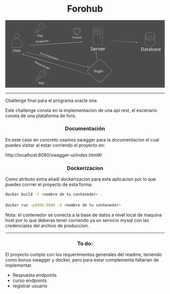 <h1 align="center">Forohub</h1>


<img src='./assets/esp infrestructura.svg'>

---
<p>Challenge final para el programa oracle one.</p>


<p>Este challenge consta en la implementacion de una api rest, el escenario consta de una plataforma de foro. </p>


<h3 align="center">Documentación</h3>

<p>En este caso en concreto usamos swagger para la documentacion el cual puedes visitar al estar corriendo el proyecto en:

http://localhost:8080/swagger-ui/index.html#/
</p>

<h3 align="center">Dockerizacion</h3>
<p>Como atributo extra añadí dockerizacion para esta aplicacion por lo que puedes corrrer el proyecto de esta forma.</p>


```bash
docker build -t <nombre de tu contenedor> .

docker run -p8080:8080 -d <nombre de tu contenedor>
```

<p>Nota: el contenedor se conecta a la base de datos a nivel local de maquina host por lo que deberas tener corriendo ya un servicio mysql con las credenciales del archivo de produccion.</p>


---
<h3 align="center">To do:</h3>
<p>El proyecto cumple con los requerimientos generales del readme, teniendo como bonus swagger y docker, pero para estar complementa faltarian de implementar.

- Respuesta endpoints
- curso endpoints
- registrar usuario

</p>
